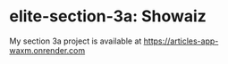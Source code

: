 # elite-section-3a: Showaiz
My section 3a project is available at https://articles-app-waxm.onrender.com